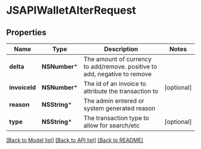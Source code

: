 # JSAPIWalletAlterRequest

## Properties
Name | Type | Description | Notes
------------ | ------------- | ------------- | -------------
**delta** | **NSNumber*** | The amount of currency to add/remove. positive to add, negative to remove | 
**invoiceId** | **NSNumber*** | The id of an invoice to attribute the transaction to | [optional] 
**reason** | **NSString*** | The admin entered or system generated reason | 
**type** | **NSString*** | The transaction type to allow for search/etc | [optional] 

[[Back to Model list]](../README.md#documentation-for-models) [[Back to API list]](../README.md#documentation-for-api-endpoints) [[Back to README]](../README.md)


